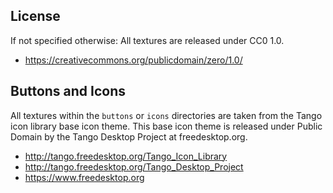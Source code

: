 ## License

If not specified otherwise: All textures are released under CC0 1.0.

* <https://creativecommons.org/publicdomain/zero/1.0/>

## Buttons and Icons

All textures within the `buttons` or `icons` directories are taken from the Tango icon library base icon theme. This base icon theme is released under Public Domain by the Tango Desktop Project at freedesktop.org.

* <http://tango.freedesktop.org/Tango_Icon_Library>
* <http://tango.freedesktop.org/Tango_Desktop_Project>
* <https://www.freedesktop.org>
